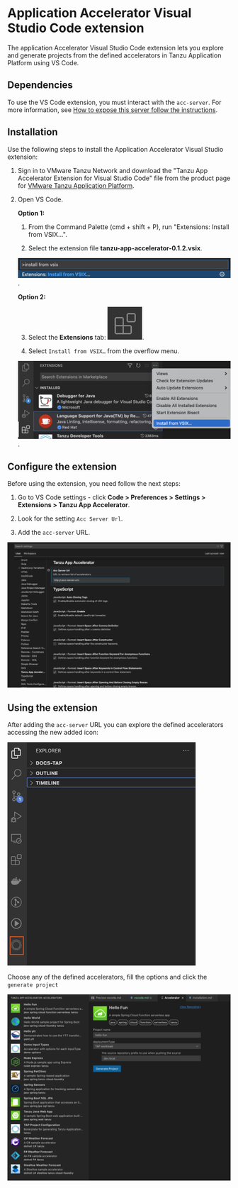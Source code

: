 # Application Accelerator Visual Studio Code extension

The application Accelerator Visual Studio Code extension lets you explore and generate projects
from the defined accelerators in Tanzu Application Platform using VS Code.

## <a id="dependencies"></a> Dependencies

To use the VS Code extension, you must interact with the `acc-server`. For more
information, see [How to expose this server follow the instructions](../cli-plugins/accelerator/overview.md#server-api-connections).

## <a id="vs-code-app-accel-install"></a> Installation

Use the following steps to install the Application Accelerator Visual Studio extension:

1. Sign in to VMware Tanzu Network and download the "Tanzu App Accelerator Extension for Visual Studio Code" file from the product page for [VMware Tanzu Application Platform](https://network.tanzu.vmware.com/products/tanzu-application-platform).

2. Open VS Code.

    **Option 1:**

    1. From the Command Palette (cmd + shift + P), run "Extensions: Install from VSIX...".

    2. Select the extension file **tanzu-app-accelerator-0.1.2.vsix**.

    ![The Command palette is open and says right chevron install from vsix. A dropdown below the field says Extensions collin Install from VSIX.](../images/vscode-install1.png).

    **Option 2:**

    3. Select the **Extensions** tab: ![The extensions tab icon, which is a square cut in fourths with the top right fourth moved diagnally away from the other three.](../images/vscode-install2.png).

    4. Select `Install from VSIX…` from the overflow menu.

    ![The VS Code interface shows the extensions page open. The overflow menu drop down is open, and the Install from VSIX... option highlighted.](../images/vscode-install3.png).

## <a id="configure-the-extention"></a> Configure the extension

Before using the extension, you need follow the next steps:

1. Go to VS Code settings - click **Code > Preferences > Settings > Extensions > Tanzu App Accelerator**.

2. Look for the setting `Acc Server Url`.

3. Add the `acc-server` URL.

![The Server Configure Setting page shows the acc server URL setting which is nested under the Tanzu App Accelerator user settings.](../images/acc-server-config.png)

## <a id="using-the-extension"></a> Using the extension

After adding the `acc-server` URL you can explore the defined accelerators
accessing the new added icon:

![The explorer panel has DOCS-TAP, OUTLINE, and TIMELINE dropdowns. TIMELINE has a blue box around it. There is a red box around The Demo Types icon in the bottom left corner.](../images/app-accelerators-vscode-icon.png)

Choose any of the defined accelerators, fill the options and click  the `generate project`

![The accelerator tab is open to the Hello Fun accelerator form open with the fields filled in and the ability to select the Generate Project button.](../images/acc-form.png)
